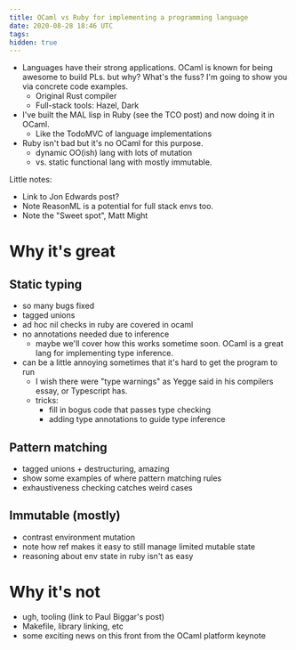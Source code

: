 ```yaml
---
title: OCaml vs Ruby for implementing a programming language
date: 2020-08-28 18:46 UTC
tags:
hidden: true
---
```


- Languages have their strong applications. OCaml is known for being awesome to build PLs. but why? What's the fuss? I'm going to show you via concrete code examples.
  - Original Rust compiler
  - Full-stack tools: Hazel, Dark
- I've built the MAL lisp in Ruby (see the TCO post) and now doing it in OCaml.
  - Like the TodoMVC of language implementations
- Ruby isn't bad but it's no OCaml for this purpose.
  - dynamic OO(ish) lang with lots of mutation
  - vs. static functional lang with mostly immutable.

Little notes:

- Link to Jon Edwards post?
- Note ReasonML is a potential for full stack envs too.
- Note the "Sweet spot", Matt Might

# Why it's great

## Static typing

- so many bugs fixed
- tagged unions
- ad hoc nil checks in ruby are covered in ocaml
- no annotations needed due to inference
  - maybe we'll cover how this works sometime soon. OCaml is a great lang for implementing type inference.
- can be a little annoying sometimes that it's hard to get the program to run
  - I wish there were "type warnings" as Yegge said in his compilers essay, or Typescript has.
  - tricks:
    - fill in bogus code that passes type checking
    - adding type annotations to guide type inference

## Pattern matching

- tagged unions + destructuring, amazing
- show some examples of where pattern matching rules
- exhaustiveness checking catches weird cases

## Immutable (mostly)

- contrast environment mutation
- note how ref makes it easy to still manage limited mutable state
- reasoning about env state in ruby isn't as easy

# Why it's not

- ugh, tooling (link to Paul Biggar's post)
- Makefile, library linking, etc
- some exciting news on this front from the OCaml platform keynote
